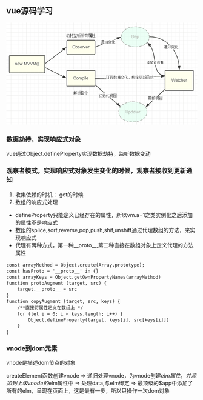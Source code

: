 ## vue源码学习

![vue工作原理](./assert/132184689-57b310ea1804f_articlex.png)

### 数据劫持，实现响应式对象

vue通过Object.defineProperty实现数据劫持，监听数据变动

### 观察者模式，实现响应式对象发生变化的时候，观察者接收到更新通知

1. 收集依赖的时机： get的时候
2. 数组的响应式处理
- defineProperty只能定义已经存在的属性，所以vm.a=1之类实例化之后添加的属性不是响应式
- 数组的splice,sort,reverse,pop,push,shif,unshift通过代理数组的方法，来实现响应式
- 代理有两种方式，第一种__proto__,第二种直接在数组对象上定义代理的方法属性

```
const arrayMethod = Object.create(Array.prototype);
const hasProto = '__proto__' in {}
const arrayKeys = Object.getOwnPropertyNames(arrayMethod)
function protoAugment (target, src) {
    target.__proto__ = src
}
function copyAugment (target, src, keys) {
    /**直接将属性定义在数组上 */
    for (let i = 0; i < keys.length; i++) {
        Object.defineProperty(target, keys[i], src[keys[i]])
    }
}
```
### vnode到dom元素
vnode是描述dom节点的对象

createElement函数创建vnode => 递归处理vnode，为vnode创建$elm属性，并添加到上级vnode的$elm属性中 => 处理data,与elm绑定 => 最顶级的$app中添加了所有的elm，呈现在页面上，这是最有一步，所以只操作一次dom对象





